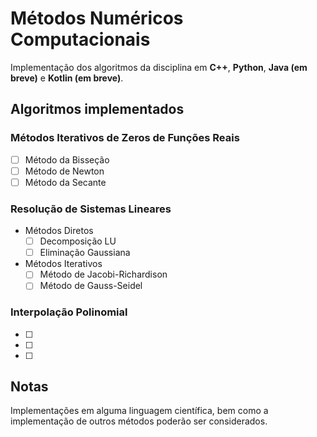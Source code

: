 # Métodos Numéricos Computacionais

Implementação dos algoritmos da disciplina em **C++**, **Python**, **Java (em breve)** e **Kotlin (em breve)**.

## Algoritmos implementados
### Métodos Iterativos de Zeros de Funções Reais
- [ ] Método da Bisseção
- [ ] Método de Newton
- [ ] Método da Secante

### Resolução de Sistemas Lineares
- Métodos Diretos
  - [ ] Decomposição LU
  - [ ] Eliminação Gaussiana

- Métodos Iterativos
  - [ ] Método de Jacobi-Richardison
  - [ ] Método de Gauss-Seidel

### Interpolação Polinomial
- [ ] 
- [ ] 
- [ ] 

## Notas
Implementações em alguma linguagem científica, bem como a implementação de outros métodos poderão ser considerados.